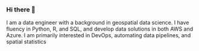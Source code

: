 ### Hi there 👋

<!--
**FreyGeospatial/freygeospatial** is a ✨ _special_ ✨ repository because its `README.md` (this file) appears on your GitHub profile.

Here are some ideas to get you started:

- 🔭 I’m currently working on ...
- 🌱 I’m currently learning ...
- 👯 I’m looking to collaborate on ...
- 🤔 I’m looking for help with ...
- 💬 Ask me about ...
- 📫 How to reach me: ...
- 😄 Pronouns: ...
- ⚡ Fun fact: ...
-->

I am a data engineer with a background in geospatial data science. I have fluency in Python, R, and SQL, and develop data solutions in both AWS and Azure. I am primarily interested in DevOps, automating data pipelines, and spatial statistics
